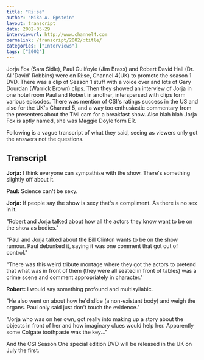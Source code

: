 ```yaml
---
title: "Ri:se"
author: "Mika A. Epstein"
layout: transcript
date: 2002-05-29
interviewurl: http://www.channel4.com
permalink: /transcript/2002/:title/
categories: ["Interviews"]
tags: ["2002"]
---
```


Jorja Fox (Sara Sidle), Paul Guilfoyle (Jim Brass) and Robert David Hall (Dr. Al 'David' Robbins) were on Ri:se, Channel 4(UK) to promote the season 1 DVD. There was a clip of Season 1 stuff with a voice over and lots of Gary Dourdan (Warrick Brown) clips. Then they showed an interview of Jorja in one hotel room Paul and Robert in another, interspersed with clips form various episodes. There was mention of CSI's ratings success in the US and also for the UK's Channel 5, and a way too enthusiastic commentary from the presenters about the TMI cam for a breakfast show. Also blah blah Jorja Fox is aptly named, she was Maggie Doyle form ER.

Following is a vague transcript of what they said, seeing as viewers only got the answers not the questions.

## Transcript

**Jorja:** I think everyone can sympathise with the show. There's something slightly off about it.

**Paul:** Science can't be sexy.

**Jorja:** If people say the show is sexy that's a compliment. As there is no sex in it.

"Robert and Jorja talked about how all the actors they know want to be on the show as bodies."

"Paul and Jorja talked about the Bill Clinton wants to be on the show rumour. Paul debunked it, saying it was one comment that got out of control."

"There was this weird tribute montage where they got the actors to pretend that what was in front of them (they were all seated in front of tables) was a crime scene and comment appropriately in character."

**Robert:** I would say something profound and multisyllabic.

"He also went on about how he'd slice (a non-existant body) and weigh the organs. Paul only said just don't touch the evidence."

"Jorja who was on her own, got really into making up a story about the objects in front of her and how imaginary clues would help her. Apparently some Colgate toothpaste was the key..."

And the CSI Season One special edition DVD will be released in the UK on July the first.
